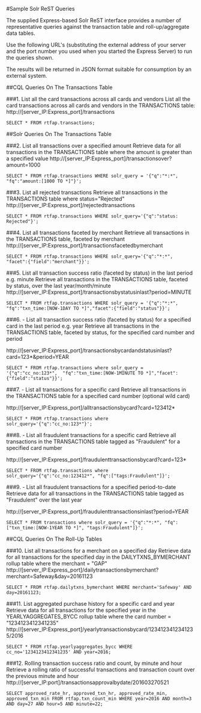 #Sample Solr ReST Queries

The supplied Express-based Solr ReST interface provides a number of representative queries against the transaction table and roll-up/aggregate data tables.

Use the following URL's (substituting the external address of your server and the port number you used when you started the Express Server) to run the queries shown. 

The results will be returned in JSON format suitable for consumption by an external system.

##CQL Queries On The Transactions Table

###1. List all the card transactions across all cards and vendors
List all the card transactions across all cards and vendors in the TRANSACTIONS table:
http://[server_IP:Express_port]/transactions
```
SELECT * FROM rtfap.transactions;
```

##Solr Queries On The Transactions Table

###2. List all transactions over a specified amount
Retrieve data for all transactions in the TRANSACTIONS table where the amount is greater than a specified value
http://[server_IP:Express_port]/transactionsover?amount=1000
```
SELECT * FROM rtfap.transactions WHERE solr_query = '{"q":"*:*",  "fq":"amount:[1000 TO *]"}';
```

###3. List all rejected transactions
Retrieve all transactions in the TRANSACTIONS table where status="Rejected"
http://[server_IP:Express_port]/rejectedtransactions
```
SELECT * FROM rtfap.transactions WHERE solr_query='{"q":"status: Rejected"}';
```

###4. List all transactions faceted by merchant
Retrieve all transactions in the TRANSACTIONS table, faceted by merchant
http://[server_IP:Express_port]/transactionsfacetedbymerchant
```
SELECT * FROM rtfap.transactions WHERE solr_query='{"q":"*:*", "facet":{"field":"merchant"}}';
```

###5. List all transaction success ratio (faceted by status) in the last period e.g. minute
Retrieve all transactions in the TRANSACTIONS table, faceted by status, over the last year/month/minute
http://[server_IP:Express_port]/transactionsbystatusinlast?period=MINUTE
```
SELECT * FROM rtfap.transactions WHERE solr_query = '{"q":"*:*",  "fq":"txn_time:[NOW-1DAY TO *]","facet":{"field":"status"}}';
```

###6. - List all transaction success ratio (faceted by status) for a specified card in the last period e.g. year
Retrieve all transactions in the TRANSACTIONS table, faceted by status, for the specified card number and period

http://[server_IP:Express_port]/transactionsbycardandstatusinlast?card=123*&period=YEAR
```
SELECT * FROM rtfap.transactions where solr_query = '{"q":"cc_no:123*",  "fq":"txn_time:[NOW-1MINUTE TO *]","facet":{"field":"status"}}';
```
###7. - List all transactions for a specific card
Retrieve all transactions in the TRANSACTIONS table for a specified card number (optional wild card)

http://[server_IP:Express_port]/alltransactionsbycard?card=123412*
```
SELECT * FROM rtfap.transactions where solr_query='{"q":"cc_no:123*"}';
```
###8. - List all fraudulent transactions for a specific card
Retrieve all transactions in the TRANSACTIONS table tagged as "Fraudulent" for a specified card number

http://[server_IP:Express_port]/fraudulenttransactionsbycard?card=123*
```
SELECT * FROM rtfap.transactions where solr_query='{"q":"cc_no:123412*", "fq":["tags:Fraudulent"]}';
```
###9. - List all fraudulent transactions for a specified period-to-date
Retrieve data for all transactions in the TRANSACTIONS table tagged as "Fraudulent" over the last year

http://[server_IP:Express_port]/fraudulenttransactionsinlast?period=YEAR
```
SELECT * FROM transactions where solr_query = '{"q":"*:*", "fq":["txn_time:[NOW-1YEAR TO *]", "tags:Fraudulent"]}';
```
##CQL Queries On The Roll-Up Tables

###10. List all transactions for a merchant on a specified day
Retrieve data for all transactions for the specified day in the DAILYTXNS_BYMERCHANT rollup table where the merchant = "GAP"
http://[server_IP:Express_port]/dailytransactionsbymerchant?merchant=Safeway&day=20161123
```
SELECT * FROM rtfap.dailytxns_bymerchant WHERE merchant='Safeway' AND day=20161123;
```

###11. List aggregated purchase history for a specific card and year
Retrieve data for all transactions for the specified year in the YEARLYAGGREGATES_BYCC rollup table where the card number = "1234123412341235"
http://[server_IP:Express_port]/yearlytransactionsbycard/1234123412341235/2016
```
SELECT * FROM rtfap.yearlyaggregates_bycc WHERE cc_no='1234123412341235' AND year=2016;
```

###12. Rolling transaction success ratio and count, by minute and hour
Retrieve a rolling ratio of successful transactions and transaction count over the previous minute and hour
http://[server_IP:port]/transactionsapprovalbydate/201603270521
```
SELECT approved_rate_hr, approved_txn_hr, approved_rate_min, approved_txn_min FROM rtfap.txn_count_min WHERE year=2016 AND month=3 AND day=27 AND hour=5 AND minute=22;
```

